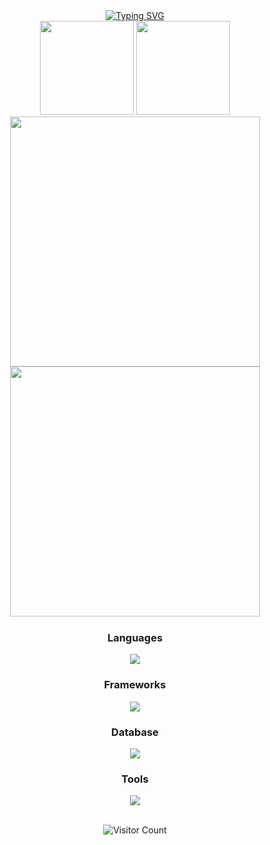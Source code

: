 <div align="center">
  <a href="https://git.io/typing-svg">
    <img src="https://readme-typing-svg.demolab.com?font=Roboto&size=100&duration=4000&pause=1000&color=7ED9CC&center=true&vCenter=true&random=false&width=800&height=200&lines=Hi,+I'm+Ron!" alt="Typing SVG">
  </a>
</div>


<div align="center" style="flex">
  <img src="https://github-readme-stats.vercel.app/api?username=RonBers&theme=nightowl&hide_border=true&include_all_commits=true&count_private=true" height="150"/>
  <img src="https://github-readme-streak-stats.herokuapp.com/?user=RonBers&theme=nightowl&hide_border=true" height="150"/>
</div>

<div align="center">
  <img src="https://github-readme-stats.vercel.app/api/top-langs/?username=RonBers&theme=nightowl&hide_border=true&include_all_commits=true&count_private=true&layout=compact" width="400"/>
  <br>
  <img src = "https://leetcard.jacoblin.cool/rjbersabal03?hide=ranking,easy-solved-count,medium-solved-count,hard-solved-count" width="400"/> 
</div>



<img src="https://i.imgur.com/fOZeaHW.gif" height="1" width="100%"> 

<div align="center">
  <h3>Languages</h3>
  <img src = "https://skillicons.dev/icons?i=java,python,cpp,cs,js,ts,css,html&perline=10"/>
  <h3>Frameworks</h3>
  <img src = "https://skillicons.dev/icons?i=react,next,tailwind,bootstrap,materialui,django,express,vite,vitest,jest,laravel,maven&perline=6"/>
  <h3>Database</h3>
  <img src = "https://skillicons.dev/icons?i=mysql,postgres,mongodb&perline=10"/>
  <h3>Tools</h3>
  <img src = "https://skillicons.dev/icons?i=figma,github,git,discord&perline=10"/>
</div>
<br>

<p align="center" style="">
  <img src="https://profile-counter.glitch.me/RonBers/count.svg" alt="Visitor Count">
</p>






